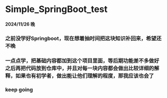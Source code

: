 # Simple_SpringBoot_test

#### 2024/11/26 晚
### 之前没学好Springboot，现在想着抽时间把这块知识补回来，希望还不晚
### 一点点学，把基础内容都加到这个项目里面，等后期功能差不多做好之后再把代码放到仓库中，并且对每一块内容都会做出比较详细的解释，如果也有初学者，做出能让他们理解的程度，那我应该也会了
### keep going
